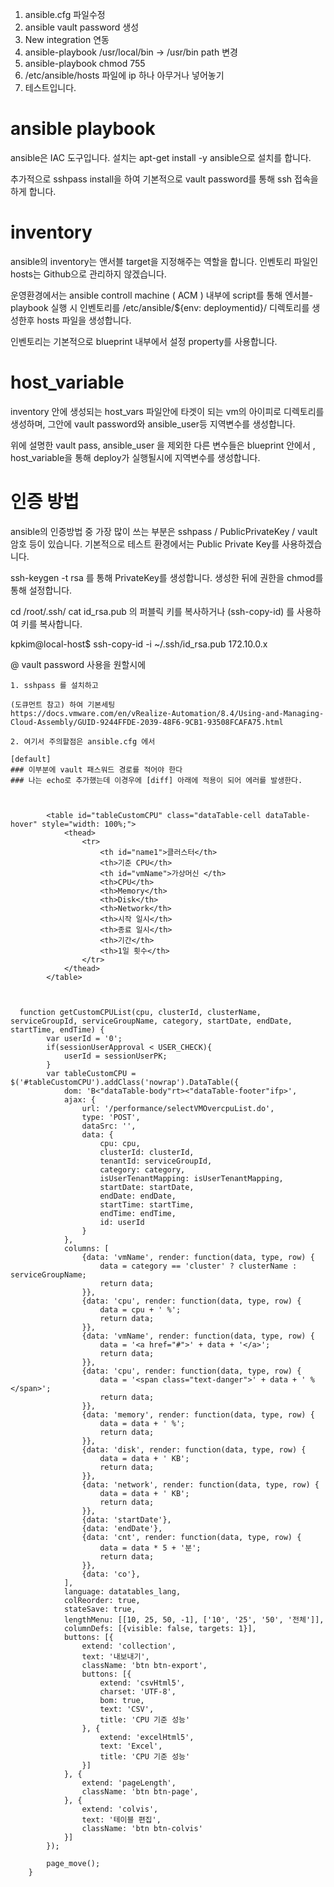 1. ansible.cfg 파일수정
2. ansible vault password 생성
3. New integration 연동
4. ansible-playbook /usr/local/bin -> /usr/bin path 변경
5. ansible-playbook chmod 755 
6. /etc/ansible/hosts 파일에 ip 하나 아무거나 넣어놓기
7. 테스트입니다.



# ansible playbook
  
  ansible은 IAC 도구입니다. 
  설치는 apt-get install -y ansible으로 설치를 합니다.
  
  추가적으로 sshpass install을 하여 기본적으로 vault password를 통해 ssh 접속을 하게 합니다.
  
# inventory

  ansible의 inventory는 앤서블 target을 지정해주는 역할을 합니다.
  인벤토리 파일인 hosts는 Github으로 관리하지 않겠습니다.
  
  운영환경에서는 ansible controll machine ( ACM ) 내부에 script를 통해 엔서블-playbook 실행 시 
  인벤토리를 /etc/ansible/${env: deploymentid}/ 디렉토리를 생성한후 
  hosts 파일을 생성합니다.
  
  인벤토리는 기본적으로 blueprint 내부에서 설정 property를 사용합니다.
  
# host_variable 

  inventory 안에 생성되는 host_vars 파일안에 타겟이 되는 vm의 아이피로 
  디렉토리를 생성하며, 그안에 vault password와 ansible_user등 지역변수를 생성합니다.
  
  위에 설명한 vault pass, ansible_user 을 제외한 다른 변수들은
  blueprint 안에서 , host_variable을 통해 deploy가 실행될시에 지역변수를 생성합니다.
  
# 인증 방법

  ansible의 인증방법 중 가장 많이 쓰는 부분은 sshpass / PublicPrivateKey / vault 암호 등이 있습니다.
  기본적으로 테스트 환경에서는 Public Private Key를 사용하겠습니다.
  
  ssh-keygen -t rsa 를 통해 PrivateKey를 생성합니다.
  생성한 뒤에 권한을 chmod를 통해 설정합니다.
  
  cd /root/.ssh/
  cat id_rsa.pub 의 퍼블릭 키를 복사하거나 (ssh-copy-id) 를 사용하여 키를 복사합니다.
  
  kpkim@local-host$ ssh-copy-id -i ~/.ssh/id_rsa.pub 172.10.0.x 
  
  
  @ vault password 사용을 원할시에
  
    1. sshpass 를 설치하고
    
    (도큐먼트 참고) 하여 기본세팅
    https://docs.vmware.com/en/vRealize-Automation/8.4/Using-and-Managing-Cloud-Assembly/GUID-9244FFDE-2039-48F6-9CB1-93508FCAFA75.html

    2. 여기서 주의할점은 ansible.cfg 에서 
    
    [default]
    ### 이부분에 vault 패스워드 경로를 적어야 한다
    ### 나는 echo로 추가했는데 이경우에 [diff] 아래에 적용이 되어 에러를 발생한다.
  
  
  
  			<table id="tableCustomCPU" class="dataTable-cell dataTable-hover" style="width: 100%;">
				<thead>
					<tr>
						<th id="name1">클러스터</th>
						<th>기준 CPU</th>
						<th id="vmName">가상머신 </th>
						<th>CPU</th>
						<th>Memory</th>
						<th>Disk</th>
						<th>Network</th>
						<th>시작 일시</th>
						<th>종료 일시</th>
						<th>기간</th>
						<th>1일 횟수</th>
					</tr>
				</thead>
			</table>
      
      
      
      function getCustomCPUList(cpu, clusterId, clusterName, serviceGroupId, serviceGroupName, category, startDate, endDate, startTime, endTime) {
			var userId = '0';
			if(sessionUserApproval < USER_CHECK){
				userId = sessionUserPK;
			}
			var tableCustomCPU = $('#tableCustomCPU').addClass('nowrap').DataTable({
				dom: 'B<"dataTable-body"rt><"dataTable-footer"ifp>',
				ajax: {
					url: '/performance/selectVMOvercpuList.do',
					type: 'POST',
					dataSrc: '',
					data: {
						cpu: cpu,
						clusterId: clusterId,
						tenantId: serviceGroupId,
						category: category,
						isUserTenantMapping: isUserTenantMapping,
						startDate: startDate,
						endDate: endDate,
						startTime: startTime,
						endTime: endTime,
						id: userId
					}
				},
				columns: [
					{data: 'vmName', render: function(data, type, row) {
						data = category == 'cluster' ? clusterName : serviceGroupName;
						return data;
					}},
					{data: 'cpu', render: function(data, type, row) {
						data = cpu + ' %';
						return data;
					}},
					{data: 'vmName', render: function(data, type, row) {
						data = '<a href="#">' + data + '</a>';
						return data;
					}},
					{data: 'cpu', render: function(data, type, row) {
						data = '<span class="text-danger">' + data + ' %</span>';
						return data;
					}},
					{data: 'memory', render: function(data, type, row) {
						data = data + ' %';
						return data;
					}},
					{data: 'disk', render: function(data, type, row) {
						data = data + ' KB';
						return data;
					}},
					{data: 'network', render: function(data, type, row) {
						data = data + ' KB';
						return data;
					}},
					{data: 'startDate'},
					{data: 'endDate'},
					{data: 'cnt', render: function(data, type, row) {
						data = data * 5 + '분';
						return data;
					}},
					{data: 'co'},
				],
				language: datatables_lang,
				colReorder: true,
				stateSave: true,
				lengthMenu: [[10, 25, 50, -1], ['10', '25', '50', '전체']],
				columnDefs: [{visible: false, targets: 1}],
				buttons: [{
					extend: 'collection',
					text: '내보내기',
					className: 'btn btn-export',
					buttons: [{
						extend: 'csvHtml5',
						charset: 'UTF-8',
						bom: true,
						text: 'CSV',
						title: 'CPU 기준 성능'
					}, {
						extend: 'excelHtml5',
						text: 'Excel',
						title: 'CPU 기준 성능'
					}]
				}, {
					extend: 'pageLength',
					className: 'btn btn-page',
				}, {
					extend: 'colvis',
					text: '테이블 편집',
					className: 'btn btn-colvis'
				}]
			});
			
			page_move();
		}




